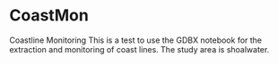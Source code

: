 # CoastMon
Coastline Monitoring
This is a test to use the GDBX notebook for the extraction and monitoring of coast lines. The study area is shoalwater.
